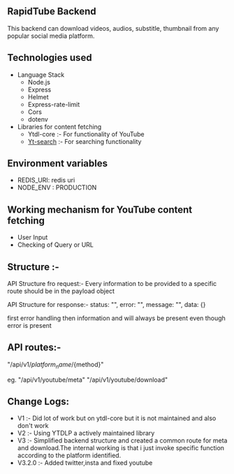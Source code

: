 ## RapidTube Backend

This backend can download videos, audios, substitle, thumbnail from any popular social media platform.

## Technologies used

- Language Stack
  - Node.js
  - Express
  - Helmet
  - Express-rate-limit
  - Cors
  - dotenv
- Libraries for content fetching
  - Ytdl-core :- For functionality of YouTube
  - [Yt-search](https://www.npmjs.com/package/yt-search) :- For searching functionality

## Environment variables

- REDIS_URI: redis uri
- NODE_ENV : PRODUCTION

## Working mechanism for YouTube content fetching

- User Input
- Checking of Query or URL

## Structure :-

API Structure fro request:-
Every information to be provided to a specific route should be in the payload object

API Structure for response:-
status: "",
error: "",
message: "",
data: {}

first error handling then information and will always be present even though error is present

## API routes:-

"/api/v1/${platform_name}/${method}"

eg. "/api/v1/youtube/meta"
"/api/v1/youtube/download"

## Change Logs:

- V1 :- Did lot of work but on ytdl-core but it is not maintained and also don't work
- V2 :- Using YTDLP a actively maintained library
- V3 :- Simplified backend structure and created a common route for meta and download.The internal working is that i just invoke specific function according to the platform identified.
- V3.2.0 :- Added twitter,insta and fixed youtube
